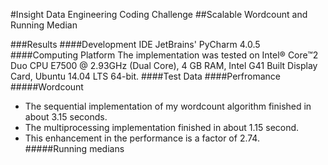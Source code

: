 #Insight Data Engineering Coding Challenge 
##Scalable Wordcount and Running Median



###Results
####Development IDE
JetBrains' PyCharm 4.0.5
####Computing Platform
The implementation was tested on Intel® Core™2 Duo CPU E7500 @ 2.93GHz (Dual Core), 4 GB RAM, Intel G41 Built Display Card, Ubuntu 14.04 LTS 64-bit.
####Test Data 
####Perfromance
#####Wordcount    
* The sequential implementation of my wordcount algorithm finished in about 3.15 seconds.    
* The multiprocessing implementation finished in about 1.15 second.     
* This enhancement in the performance is a factor of 2.74.    
#####Running medians
 